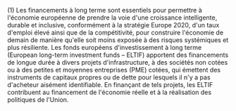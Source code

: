 (1) Les financements à long terme sont essentiels pour permettre à l'économie européenne de prendre la voie d'une croissance intelligente, durable et inclusive, conformément à la stratégie Europe 2020, d'un taux d'emploi élevé ainsi que de la compétitivité, pour construire l'économie de demain de manière qu'elle soit moins exposée à des risques systémiques et plus résiliente. Les fonds européens d'investissement à long terme (European long-term investment funds – ELTIF) apportent des financements de longue durée à divers projets d'infrastructure, à des sociétés non cotées ou à des petites et moyennes entreprises (PME) cotées, qui émettent des instruments de capitaux propres ou de dette pour lesquels il n'y a pas d'acheteur aisément identifiable. En finançant de tels projets, les ELTIF contribuent au financement de l'économie réelle et à la réalisation des politiques de l'Union.